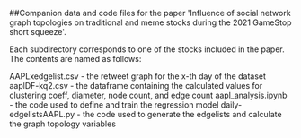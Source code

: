 ##Companion data and code files for the paper 'Influence of social network graph topologies on traditional and meme stocks during the 2021 GameStop short squeeze'.

Each subdirectory corresponds to one of the stocks included in the paper. The contents are named as follows:

AAPLxedgelist.csv - the retweet graph for the x-th day of the dataset 
aaplDF-kq2.csv - the dataframe containing the calculated values for clustering coeff, diameter, node count, and edge count
aapl_analysis.ipynb - the code used to define and train the regression model
daily-edgelistsAAPL.py - the code used to generate the edgelists and calculate the graph topology variables

